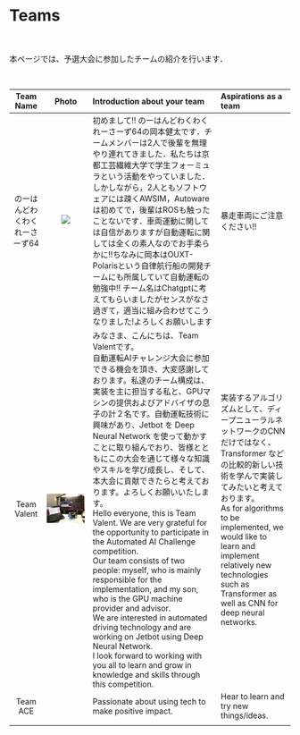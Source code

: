 # Teams

<br>

本ページでは、予選大会に参加したチームの紹介を行います．

<br>

| Team Name | Photo  | Introduction about your team | Aspirations as a team |
| :-----: | :-----: | :----- | :----- |
| のーはんどわくわくれーさーず64 | <img src="のーはんどわくわくれーさーず64.JPG" width="100%">  | 初めまして!! のーはんどわくわくれーさーず64の岡本健太です．チームメンバーは2人で後輩を無理やり連れてきました．私たちは京都工芸繊維大学で学生フォーミュラという活動をやっていました．しかしながら，2人ともソフトウェアには疎くAWSIM，Autowareは初めてで，後輩はROSも触ったことないです．車両運動に関しては自信がありますが自動運転に関しては全くの素人なのでお手柔らかに!!ちなみに岡本はOUXT-Polarisという自律航行船の開発チームにも所属していて自動運転の勉強中!! チーム名はChatgptに考えてもらいましたがセンスがなさ過ぎて，適当に組み合わせてこうなりました!よろしくお願いします | 暴走車両にご注意ください!! |
| Team Valent | <img src="TeamValent.JPG" width="100%"> | みなさま、こんにちは、Team Valentです。<br>自動運転AIチャレンジ大会に参加できる機会を頂き、大変感謝しております。私達のチーム構成は、実装を主に担当する私と、GPUマシンの提供およびアドバイザの息子の計２名です。自動運転技術に興味があり、Jetbot を Deep Neural Network を使って動かすことに取り組んでおり、皆様とともにこの大会を通じて様々な知識やスキルを学び成長し、そして、本大会に貢献できたらと考えております。よろしくお願いいたします。<br> Hello everyone, this is Team Valent. We are very grateful for the opportunity to participate in the Automated AI Challenge competition.<br> Our team consists of two people: myself, who is mainly responsible for the implementation, and my son, who is the GPU machine provider and advisor.<br> We are interested in automated driving technology and are working on Jetbot using Deep Neural Network.<br> I look forward to working with you all to learn and grow in knowledge and skills through this competition. | 実装するアルゴリズムとして、ディープニューラルネットワークのCNNだけではなく、Transformer などの比較的新しい技術を学んで実装してみたいと考えております。 <br> As for algorithms to be implemented, we would like to learn and implement relatively new technologies such as Transformer as well as CNN for deep neural networks. |
| Team ACE | | Passionate about using tech to make positive impact. | Hear to learn and try new things/ideas. |
| | | | |
